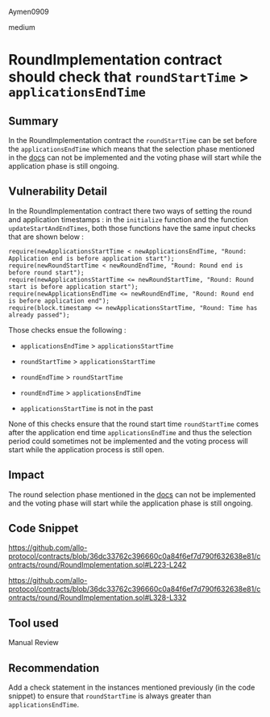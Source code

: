 Aymen0909

medium

# RoundImplementation contract should check that `roundStartTime` > `applicationsEndTime`

## Summary

In the RoundImplementation contract the `roundStartTime` can be set before the `applicationsEndTime` which means that the selection phase mentioned in the [docs](https://docs.allo.gitcoin.co/core-concepts/round#rounds-in-depth) can not be implemented and the voting phase will start while the application phase is still ongoing.

## Vulnerability Detail

In the RoundImplementation contract there two ways of setting the round and application timestamps : in the `initialize` function and the function `updateStartAndEndTimes`, both those functions have the same input checks that are shown below :

```solidity
require(newApplicationsStartTime < newApplicationsEndTime, "Round: Application end is before application start");
require(newRoundStartTime < newRoundEndTime, "Round: Round end is before round start");
require(newApplicationsStartTime <= newRoundStartTime, "Round: Round start is before application start");
require(newApplicationsEndTime <= newRoundEndTime, "Round: Round end is before application end");
require(block.timestamp <= newApplicationsStartTime, "Round: Time has already passed");
```

Those checks ensue the following :

* `applicationsEndTime` > `applicationsStartTime`

* `roundStartTime` > `applicationsStartTime`

* `roundEndTime` > `roundStartTime`

* `roundEndTime` > `applicationsEndTime`

* `applicationsStartTime` is not in the past

None of this checks ensure that the round start time `roundStartTime` comes after the application end time `applicationsEndTime` and thus the selection period could sometimes not be implemented and the voting process will start while the application process is still open.

## Impact

The round selection phase mentioned in the [docs](https://docs.allo.gitcoin.co/core-concepts/round#rounds-in-depth) can not be implemented and the voting phase will start while the application phase is still ongoing.

## Code Snippet

https://github.com/allo-protocol/contracts/blob/36dc33762c396660c0a84f6ef7d790f632638e81/contracts/round/RoundImplementation.sol#L223-L242

https://github.com/allo-protocol/contracts/blob/36dc33762c396660c0a84f6ef7d790f632638e81/contracts/round/RoundImplementation.sol#L328-L332

## Tool used

Manual Review

## Recommendation

Add a check statement in the instances mentioned previously (in the code snippet) to ensure that `roundStartTime` is always greater than `applicationsEndTime`.
